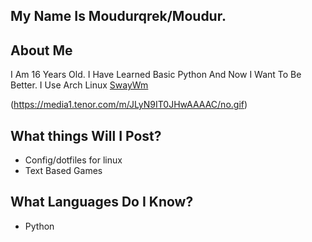 ## My Name Is Moudurqrek/Moudur.

## About Me
I Am 16 Years Old. I Have Learned Basic Python And Now I Want To Be Better.
I Use Arch Linux [SwayWm](https://swaywm.org)

(https://media1.tenor.com/m/JLyN9IT0JHwAAAAC/no.gif)
## What things Will I Post?
- Config/dotfiles for linux
- Text Based Games

## What Languages Do I Know?
- Python
